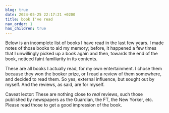 ```yaml
---  
blog: true  
date: 2024-05-25 22:17:21 +0200  
title: book I've read  
nav_order: 1  
has_children: true  
---  
```

  
Below is an incomplete list of books I have read in the last few years. I made notes of those books to aid my memory; before, it happened a few times that I unwillingly picked up a book again and then, towards the end of the book, noticed faint familiarity in its contents.   
  
These are all books I actually read, for my own entertainment.  I chose them because they won the booker prize, or I read a review of them somewhere, and decided to read them.  So yes, external influence, but sought out by myself.  And the reviews, as said, are for myself.  
  
Caveat lector: These are nothing close to _real_ reviews, such those published by newspapers as the Guardian, the FT, the New Yorker, etc.  Please read those to get a good impression of the book.  
